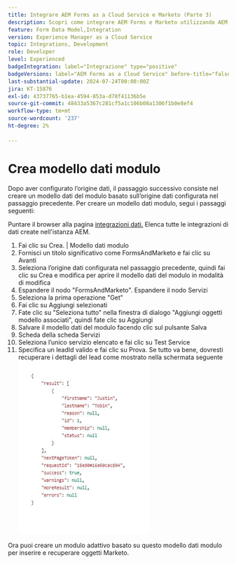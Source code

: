 ```yaml
---
title: Integrare AEM Forms as a Cloud Service e Marketo (Parte 3)
description: Scopri come integrare AEM Forms e Marketo utilizzando AEM Forms Form Data Model.
feature: Form Data Model,Integration
version: Experience Manager as a Cloud Service
topic: Integrations, Development
role: Developer
level: Experienced
badgeIntegration: label="Integrazione" type="positive"
badgeVersions: label="AEM Forms as a Cloud Service" before-title="false"
last-substantial-update: 2024-07-24T00:00:00Z
jira: KT-15876
exl-id: 43737765-b1ea-4594-853a-d78f41136b5e
source-git-commit: 48433a5367c281cf5a1c106b08a1306f1b0e8ef4
workflow-type: tm+mt
source-wordcount: '237'
ht-degree: 2%

---
```


# Crea modello dati modulo

Dopo aver configurato l’origine dati, il passaggio successivo consiste nel creare un modello dati del modulo basato sull’origine dati configurata nel passaggio precedente. Per creare un modello dati modulo, segui i passaggi seguenti:

Puntare il browser alla pagina [&#x200B; integrazioni dati.](http://localhost:4502/aem/forms.html/content/dam/formsanddocuments-fdm) Elenca tutte le integrazioni di dati create nell&#39;istanza AEM.

1. Fai clic su Crea. | Modello dati modulo
1. Fornisci un titolo significativo come FormsAndMarketo e fai clic su Avanti
1. Seleziona l’origine dati configurata nel passaggio precedente, quindi fai clic su Crea e modifica per aprire il modello dati del modulo in modalità di modifica
1. Espandere il nodo &quot;FormsAndMarketo&quot;. Espandere il nodo Servizi
1. Seleziona la prima operazione &quot;Get&quot;
1. Fai clic su Aggiungi selezionati
1. Fate clic su &quot;Seleziona tutto&quot; nella finestra di dialogo &quot;Aggiungi oggetti modello associati&quot;, quindi fate clic su Aggiungi
1. Salvare il modello dati del modulo facendo clic sul pulsante Salva
1. Scheda della scheda Servizi
1. Seleziona l’unico servizio elencato e fai clic su Test Service
1. Specifica un leadId valido e fai clic su Prova. Se tutto va bene, dovresti recuperare i dettagli del lead come mostrato nella schermata seguente
   ![risultati del test](assets/testresults.png)

Ora puoi creare un modulo adattivo basato su questo modello dati modulo per inserire e recuperare oggetti Marketo.
